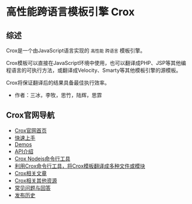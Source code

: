 # 高性能跨语言模板引擎 Crox

## 综述

Crox是一个由JavaScript语言实现的 `高性能` `跨语言` 模板引擎。

Crox模板可以直接在JavaScript环境中使用，也可以翻译成PHP、JSP等其他编程语言的可执行方法，或翻译成Velocity、Smarty等其他模板引擎的源模板。

Crox将保证翻译后的结果具备最佳执行效率。

* 作者：三冰，李牧，思竹，陆辉，思霏

## Crox官网导航

- [Crox官网首页](http://thx.github.io/crox/)
- [快速上手](http://thx.github.io/crox/tutorials)
- [Demos](http://thx.github.io/crox/demos)
- [API介绍](http://thx.github.io/crox/apis)
- [Crox Nodejs命令行工具](http://thx.github.io/crox/apis/nodejs-api/)
- [利用Crox命令行工具，将Crox模板翻译成多种文件或模块](http://thx.github.io/crox/demos/generate/)
- [Crox相关文章](http://thx.github.io/crox/articles)
- [Crox相关其他资源](http://thx.github.io/crox/resources)
- [常见问题与回答](http://thx.github.io/crox/faq)
- [发布历史](http://thx.github.io/crox/releases)